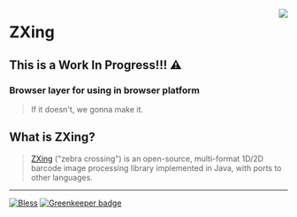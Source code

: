 [<img align="right" src="https://raw.github.com/wiki/zxing/zxing/zxing-logo.png"/>][1]

# ZXing

## This is a Work In Progress!!! ⚠

### Browser layer for using in browser platform

> If it doesn't, we gonna make it.

## What is ZXing?

> [ZXing][1] ("zebra crossing") is an open-source, multi-format 1D/2D barcode image processing library implemented in Java, with ports to other languages.

---

[![Bless](https://cdn.rawgit.com/LunaGao/BlessYourCodeTag/master/tags/alpaca.svg)](http://lunagao.github.io/BlessYourCodeTag/) [![Greenkeeper badge](https://badges.greenkeeper.io/zxing-js/browser.svg)](https://greenkeeper.io/)

[0]: https://www.npmjs.com/package/@zxing/library
[1]: https://github.com/zxing/zxing
